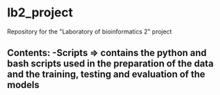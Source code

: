 # lb2_project
Repository for the "Laboratory of bioinformatics 2" project  

Contents:
-Scripts => contains the python and bash scripts used in the preparation of the data and the training, testing and evaluation of the models
-

